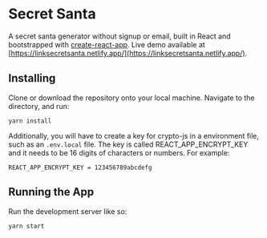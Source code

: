 # Secret Santa
A secret santa generator without signup or email, built in React and bootstrapped with [create-react-app](https://github.com/facebook/create-react-app). Live demo available at [https://linksecretsanta.netlify.app/](https://linksecretsanta.netlify.app/).

## Installing
Clone or download the repository onto your local machine. Navigate to the directory, and run:

```
yarn install
```

Additionally, you will have to create a key for crypto-js in a environment file, such as an `.env.local` file. The key is called REACT_APP_ENCRYPT_KEY and it needs to be 16 digits of characters or numbers. For example:

```
REACT_APP_ENCRYPT_KEY = 123456789abcdefg
```

## Running the App

Run the development server like so:

```
yarn start
```
